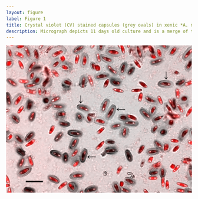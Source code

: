```yaml
---
layout: figure
label: Figure 1
title: Crystal violet (CV) stained capsules (grey ovals) in xenic *A. minutissimum* biofilm (scale bar: 20 µm).
description: Micrograph depicts 11 days old culture and is a merge of the chlorophyll fluorescence channel (red; indicating diatom cells) and the bright-field image (grey). Some mature capsules are marked with arrows. Bright spots within diatom cells are lipid bodies. Bacteria are visible as light and dark speckles around and in between the diatom cells.
---
```

<img src="data/F1-CV-Chl.png">
